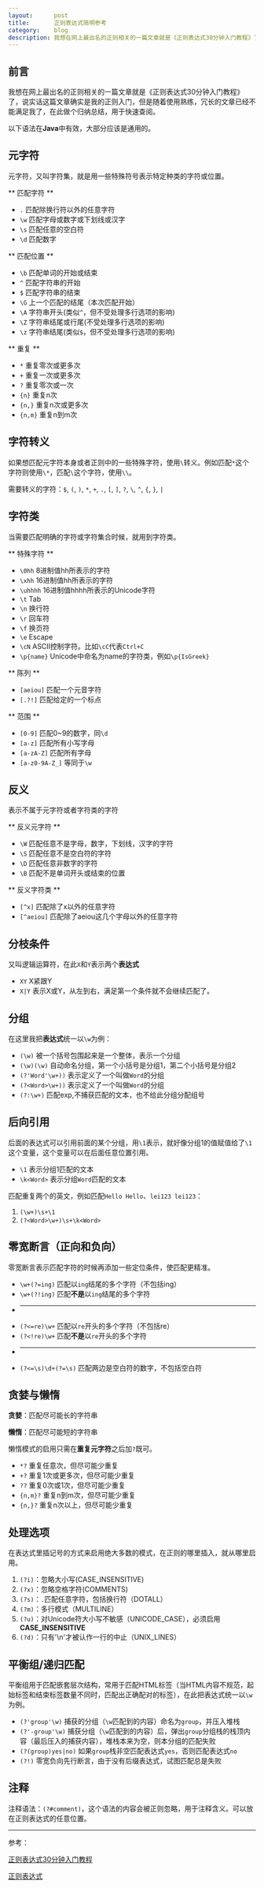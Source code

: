 ```yaml
---
layout:      post
title:       正则表达式简明参考
category:    blog
description: 我想在网上最出名的正则相关的一篇文章就是《正则表达式30分钟入门教程》了，说实话这篇文章确实是我的正则入门，但是随着使用熟练，冗长的文章已经不能满足我了，在此做个归纳总结，用于快速查阅。
---
```


## 前言
我想在网上最出名的正则相关的一篇文章就是《正则表达式30分钟入门教程》了，说实话这篇文章确实是我的正则入门，但是随着使用熟练，冗长的文章已经不能满足我了，在此做个归纳总结，用于快速查阅。

以下语法在**Java**中有效，大部分应该是通用的。

## 元字符
元字符，又叫字符集，就是用一些特殊符号表示特定种类的字符或位置。

** 匹配字符 **

 - `.`      匹配除换行符以外的任意字符
 - `\w`     匹配字母或数字或下划线或汉字
 - `\s`     匹配任意的空白符
 - `\d`     匹配数字

** 匹配位置 **

 - `\b`     匹配单词的开始或结束
 - `^`      匹配字符串的开始
 - `$`      匹配字符串的结束
 - `\G`     上一个匹配的结尾（本次匹配开始）
 - `\A`     字符串开头(类似`^`，但不受处理多行选项的影响)
 - `\Z`     字符串结尾或行尾(不受处理多行选项的影响)
 - `\z`     字符串结尾(类似`$`，但不受处理多行选项的影响)

** 重复 **

 - `*`      重复零次或更多次
 - `+`      重复一次或更多次
 - `?`      重复零次或一次
 - `{n}`    重复n次
 - `{n,}`   重复n次或更多次
 - `{n,m}`  重复n到m次

## 字符转义
如果想匹配元字符本身或者正则中的一些特殊字符，使用`\`转义。例如匹配`*`这个字符则使用`\*`，匹配`\`这个字符，使用`\\`。

需要转义的字符：`$`, `(`, `)`, `*`, `+`, `.`, `[`, `]`, `?`, `\`, `^`, `{`, `}`, `|`

## 字符类
当需要匹配明确的字符或字符集合时候，就用到字符类。

** 特殊字符 **

 - `\0hh`      8进制值hh所表示的字符
 - `\xhh`      16进制值hh所表示的字符
 - `\uhhhh`    16进制值hhhh所表示的Unicode字符
 - `\t`        Tab
 - `\n`        换行符
 - `\r`        回车符
 - `\f`        换页符
 - `\e`        Escape
 - `\cN`       ASCII控制字符。比如`\cC`代表`Ctrl+C`
 - `\p{name}`  Unicode中命名为name的字符类，例如`\p{IsGreek}`

** 陈列 **

 - `[aeiou]`  匹配一个元音字符
 - `[.?!]`    匹配给定的一个标点

** 范围 **

 - `[0-9]`        匹配0~9的数字，同`\d`
 - `[a-z]`        匹配所有小写字母
 - `[a-zA-Z]`     匹配所有字母
 - `[a-z0-9A-Z_]` 等同于`\w`

## 反义
表示不属于元字符或者字符类的字符

** 反义元字符 **

 - `\W`    匹配任意不是字母，数字，下划线，汉字的字符
 - `\S`    匹配任意不是空白符的字符
 - `\D`    匹配任意非数字的字符
 - `\B`    匹配不是单词开头或结束的位置

** 反义字符类 **

 - `[^x]`        匹配除了x以外的任意字符
 - `[^aeiou]`    匹配除了aeiou这几个字母以外的任意字符

## 分枝条件
又叫逻辑运算符，在此`X`和`Y`表示两个**表达式**

 - `XY`      X紧跟Y
 - `X|Y`     表示X或Y，从左到右，满足第一个条件就不会继续匹配了。

## 分组
在这里我把**表达式**统一以`\w`为例：

 - `(\w)`          被一个括号包围起来是一个整体，表示一个分组
 - `(\w)(\w)`      自动命名分组，第一个小括号是分组1，第二个小括号是分组2
 - `(?'Word'\w+))` 表示定义了一个叫做`Word`的分组
 - `(?<Word>\w+))` 表示定义了一个叫做`Word`的分组
 - `(?:\w+)`       匹配exp,不捕获匹配的文本，也不给此分组分配组号

## 后向引用
后面的表达式可以引用前面的某个分组，用`\1`表示，就好像分组1的值赋值给了`\1`这个变量，这个变量可以在后面任意位置引用。

 - `\1`       表示分组1匹配的文本
 - `\k<Word>` 表示分组`Word`匹配的文本

匹配重复两个的英文，例如匹配`Hello Hello`、`lei123 lei123`：

 1. `(\w+)\s+\1`
 2. `(?<Word>\w+)\s+\k<Word>`

## 零宽断言（正向和负向）
零宽断言表示匹配字符的时候再添加一些定位条件，使匹配更精准。

 - `\w+(?=ing)`       匹配以`ing`结尾的多个字符（不包括ing）
 - `\w+(?!ing)`       匹配**不是**以`ing`结尾的多个字符
 * ---------------------------------------------------------
 - `(?<=re)\w+`       匹配以`re`开头的多个字符（不包括re）
 - `(?<!re)\w+`       匹配**不是**以`re`开头的多个字符
 * ---------------------------------------------------------
 - `(?<=\s)\d+(?=\s)` 匹配两边是空白符的数字，不包括空白符

## 贪婪与懒惰
**贪婪**：匹配尽可能长的字符串

**懒惰**：匹配尽可能短的字符串

懒惰模式的启用只需在**重复元字符**之后加`?`既可。

 - `*?`      重复任意次，但尽可能少重复
 - `+?`      重复1次或更多次，但尽可能少重复
 - `??`      重复0次或1次，但尽可能少重复
 - `{n,m}?`  重复n到m次，但尽可能少重复
 - `{n,}?`   重复n次以上，但尽可能少重复

## 处理选项
在表达式里插记号的方式来启用绝大多数的模式，在正则的哪里插入，就从哪里启用。

 1. `(?i)`：忽略大小写(CASE_INSENSITIVE)
 2. `(?x)`：忽略空格字符(COMMENTS)
 3. `(?s)`：`.`匹配任意字符，包括换行符（DOTALL）
 4. `(?m)`：多行模式（MULTILINE）
 5. `(?u)`：对Unicode符大小写不敏感（UNICODE_CASE），必须启用**CASE_INSENSITIVE**
 6. `(?d)`：只有'\n'才被认作一行的中止（UNIX_LINES）

## 平衡组/递归匹配
平衡组用于匹配嵌套层次结构，常用于匹配HTML标签（当HTML内容不规范，起始标签和结束标签数量不同时，匹配出正确配对的标签），在此把表达式统一以`\w`为例。

 - `(?'group'\w)`     捕获的分组（`\w`匹配到的内容）命名为`group`，并压入堆栈
 - `(?'-group'\w)`    捕获分组（`\w`匹配到的内容）后，弹出`group`分组栈的栈顶内容（最后压入的捕获内容），堆栈本来为空，则本分组的匹配失败
 - `(?(group)yes|no)` 如果`group`栈非空匹配表达式`yes`，否则匹配表达式`no`
 - `(?!)`             零宽负向先行断言，由于没有后缀表达式，试图匹配总是失败

## 注释
注释语法：`(?#comment)`，这个语法的内容会被正则忽略，用于注释含义。可以放在正则表达式的任意位置。

----------------------------------------------------
参考：

[正则表达式30分钟入门教程](http://www.jb51.net/tools/zhengze.html)

[正则表达式](http://www.java3z.com/cwbwebhome/article/article2/2311.html?id=877)
